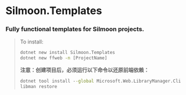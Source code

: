 ﻿<!-- Provide an overview of what your template package does and how to get started.
Consider previewing the README before uploading (https://learn.microsoft.com/en-us/nuget/nuget-org/package-readme-on-nuget-org#preview-your-readme). -->

# Silmoon.Templates

### Fully functional templates for Silmoon projects.
> To install:
> ```cmd
> dotnet new install Silmoon.Templates
> dotnet new ffweb -n [ProjectName]
> ```
> **注意：创建项目后，必须运行以下命令以还原前端依赖：**
> ```cmd
> dotnet tool install --global Microsoft.Web.LibraryManager.Cli
> libman restore
> ```
